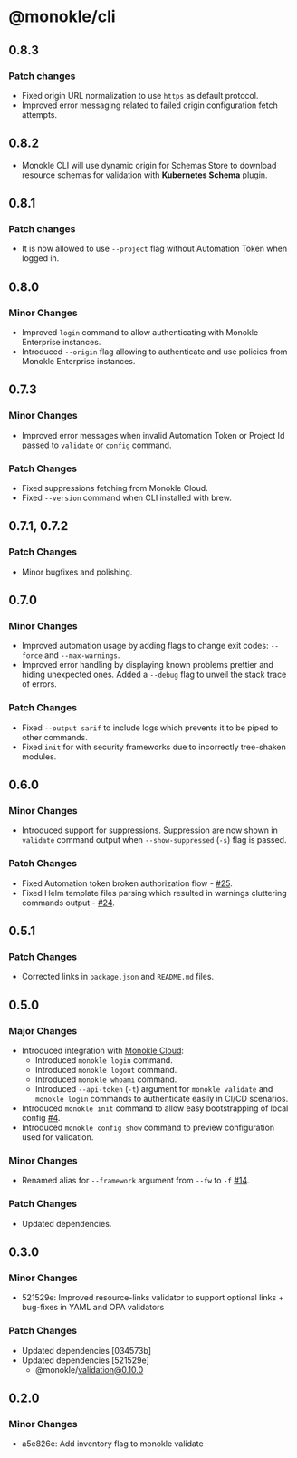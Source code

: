 # @monokle/cli

## 0.8.3

### Patch changes

- Fixed origin URL normalization to use `https` as default protocol.
- Improved error messaging related to failed origin configuration fetch attempts.

## 0.8.2

- Monokle CLI will use dynamic origin for Schemas Store to download resource schemas for validation with **Kubernetes Schema** plugin.

## 0.8.1

### Patch changes

- It is now allowed to use `--project` flag without Automation Token when logged in.

## 0.8.0

### Minor Changes

- Improved `login` command to allow authenticating with Monokle Enterprise instances.
- Introduced `--origin` flag allowing to authenticate and use policies from Monokle Enterprise instances.

## 0.7.3

### Minor Changes

- Improved error messages when invalid Automation Token or Project Id passed to `validate` or `config` command.

### Patch Changes

- Fixed suppressions fetching from Monokle Cloud.
- Fixed `--version` command when CLI installed with brew.

## 0.7.1, 0.7.2

### Patch Changes

- Minor bugfixes and polishing.

## 0.7.0

### Minor Changes

- Improved automation usage by adding flags to change exit codes: `--force` and `--max-warnings`.
- Improved error handling by displaying known problems prettier and hiding unexpected ones. Added a `--debug` flag to unveil the stack trace of errors.

### Patch Changes

- Fixed `--output sarif` to include logs which prevents it to be piped to other commands.
- Fixed `init` for with security frameworks due to incorrectly tree-shaken modules.

## 0.6.0

### Minor Changes

- Introduced support for suppressions. Suppression are now shown in `validate` command output when `--show-suppressed` (`-s`) flag is passed.

### Patch Changes

- Fixed Automation token broken authorization flow - [#25](https://github.com/kubeshop/monokle-cli/issues/25).
- Fixed Helm template files parsing which resulted in warnings cluttering commands output - [#24](https://github.com/kubeshop/monokle-cli/issues/24).

## 0.5.1

### Patch Changes

- Corrected links in `package.json` and `README.md` files.

## 0.5.0

### Major Changes

- Introduced integration with [Monokle Cloud](https://app.monokle.com/):
  - Introduced `monokle login` command.
  - Introduced `monokle logout` command.
  - Introduced `monokle whoami` command.
  - Introduced `--api-token` (`-t`) argument for `monokle validate` and `monokle login` commands to authenticate easily in CI/CD scenarios.
- Introduced `monokle init` command to allow easy bootstrapping of local config [#4](https://github.com/kubeshop/monokle-cli/issues/4).
- Introduced `monokle config show` command to preview configuration used for validation.

### Minor Changes

- Renamed alias for `--framework` argument from `--fw` to `-f` [#14](https://github.com/kubeshop/monokle-cli/issues/14).

### Patch Changes

- Updated dependencies.

## 0.3.0

### Minor Changes

- 521529e: Improved resource-links validator to support optional links + bug-fixes in YAML and OPA validators

### Patch Changes

- Updated dependencies [034573b]
- Updated dependencies [521529e]
  - @monokle/validation@0.10.0

## 0.2.0

### Minor Changes

- a5e826e: Add inventory flag to monokle validate
